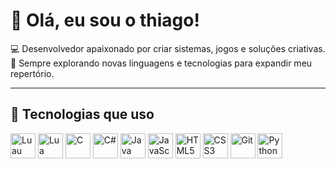 # 👋 Olá, eu sou o thiago!

💻 Desenvolvedor apaixonado por criar sistemas, jogos e soluções criativas.  
📌 Sempre explorando novas linguagens e tecnologias para expandir meu repertório.  

---


## 🚀 Tecnologias que uso

<p align="left">
  <img src="https://api.iconify.design/simple-icons:luau.svg?color=%23349DFF" alt="Luau" width="40" height="40"/>
  <img src="https://api.iconify.design/simple-icons:lua.svg?color=%232C2D72" alt="Lua" width="40" height="40"/>
  <img src="https://api.iconify.design/simple-icons:c.svg?color=%2300599C" alt="C" width="40" height="40"/>
  <img src="https://api.iconify.design/simple-icons:csharp.svg?color=%23239120" alt="C#" width="40" height="40"/>
  <img src="https://simpleicons.org/icons/java.svg" alt="Java" width="40" height="40"/>
  <img src="https://api.iconify.design/simple-icons:javascript.svg?color=%23F7E018" alt="JavaScript" width="40" height="40"/>
  <img src="https://api.iconify.design/simple-icons:html5.svg?color=%23E34F26" alt="HTML5" width="40" height="40"/>
  <img src="https://api.iconify.design/simple-icons:css3.svg?color=%231572B6" alt="CSS3" width="40" height="40"/>
  <img src="https://api.iconify.design/simple-icons:git.svg?color=%23F05032" alt="Git" width="40" height="40"/>
  <img src="https://api.iconify.design/simple-icons:python.svg?color=%233776AB" alt="Python" width="40" height="40"/>
</p>

